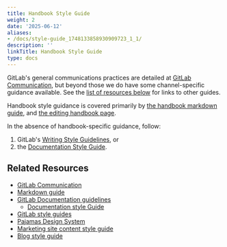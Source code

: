 ```yaml
---
title: Handbook Style Guide
weight: 2
date: '2025-06-12'
aliases:
- /docs/style-guide_1748133858930909723_1_1/
description: ''
linkTitle: Handbook Style Guide
type: docs
---
```


GitLab's general communications practices are detailed at [GitLab Communication](/handbook/communication/), but beyond those we do have some channel-specific guidance available.
See the [list of resources below](#related-resources) for links to other guides.

Handbook style guidance is covered primarily by [the handbook markdown guide](https://handbook.gitlab.com/docs/markdown-guide/),
and [the editing handbook page](editing-handbook/_index.md#naming-pages-and-folder-structure).

In the absence of handbook-specific guidance, follow:

1. GitLab's [Writing Style Guidelines](/handbook/communication/#writing-style-guidelines), or
1. the [Documentation Style Guide](https://docs.gitlab.com/ee/development/documentation/styleguide/).

## Related Resources

- [GitLab Communication](/handbook/communication/)
- [Markdown guide](https://handbook.gitlab.com/docs/markdown-guide/)
- [GitLab Documentation guidelines](https://docs.gitlab.com/ee/development/documentation/)
  - [Documentation style Guide](https://docs.gitlab.com/ee/development/documentation/styleguide/)
- [GitLab style guides](https://docs.gitlab.com/ee/development/contributing/style_guides.html)
- [Pajamas Design System](https://design.gitlab.com/)
- [Marketing site content style guide](/handbook/marketing/brand-and-product-marketing/brand/content-style-guide.md)
- [Blog style guide](/handbook/marketing/brand-and-product-marketing/content/editorial-team/)

